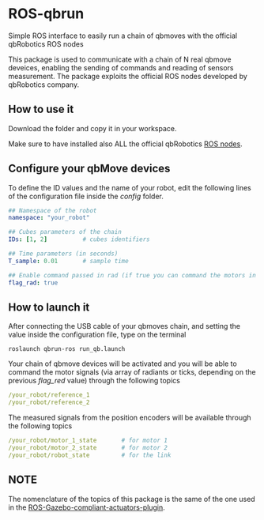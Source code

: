 # ROS-qbrun
Simple ROS interface to easily run a chain of qbmoves with the official qbRobotics ROS nodes

This package is used to communicate with a chain of N real qbmove deveices, enabling the sending of commands and reading of sensors measurement. The package exploits the official ROS nodes developed by qbRobotics company.

## How to use it
Download the folder and copy it in your workspace. 

Make sure to have installed also ALL the official qbRobotics [ROS nodes](https://bitbucket.org/%7B976d9f72-c0c3-4fb6-b24d-20519d66e0c9%7D/?search=ROS&sort=-updated_on).

## Configure your qbMove devices
To define the ID values and the name of your robot, edit the following lines of the configuration file inside the *config* folder.
```yaml
## Namespace of the robot
namespace: "your_robot"

## Cubes parameters of the chain
IDs: [1, 2]          # cubes identifiers

## Time parameters (in seconds)
T_sample: 0.01       # sample time

## Enable command passed in rad (if true you can command the motors in radians, if false in ticks)
flag_rad: true
```

## How to launch it
After connecting the USB cable of your qbmoves chain, and setting the value inside the configuration file, type on the terminal
```launch
roslaunch qbrun-ros run_qb.launch
```

Your chain of qbmove devices will be activated and you will be able to command the motor signals (via array of radiants or ticks, depending on the previous *flag_red* value) through the following topics
```yaml
/your_robot/reference_1
/your_robot/reference_2
```
The measured signals from the position encoders will be available through the following topics
```yaml
/your_robot/motor_1_state		# for motor 1
/your_robot/motor_2_state		# for motor 2
/your_robot/robot_state			# for the link
```

## NOTE
The nomenclature of the topics of this package is the same of the one used in the [ROS-Gazebo-compliant-actuators-plugin](https://github.com/NMMI/ROS-Gazebo-compliant-actuators-plugin).